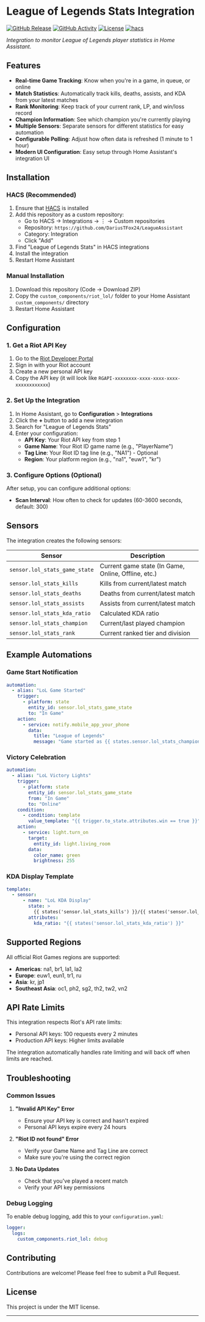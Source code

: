 # League of Legends Stats Integration

[![GitHub Release][releases-shield]][releases]
[![GitHub Activity][commits-shield]][commits]
[![License][license-shield]](LICENSE)
[![hacs][hacsbadge]][hacs]

_Integration to monitor League of Legends player statistics in Home Assistant._

## Features

- **Real-time Game Tracking**: Know when you're in a game, in queue, or online
- **Match Statistics**: Automatically track kills, deaths, assists, and KDA from your latest matches
- **Rank Monitoring**: Keep track of your current rank, LP, and win/loss record
- **Champion Information**: See which champion you're currently playing
- **Multiple Sensors**: Separate sensors for different statistics for easy automation
- **Configurable Polling**: Adjust how often data is refreshed (1 minute to 1 hour)
- **Modern UI Configuration**: Easy setup through Home Assistant's integration UI

## Installation

### HACS (Recommended)

1. Ensure that [HACS](https://hacs.xyz/) is installed
2. Add this repository as a custom repository:
   - Go to HACS → Integrations → ⋮ → Custom repositories
   - Repository: `https://github.com/DariusTFox24/LeagueAssistant`
   - Category: Integration
   - Click "Add"
3. Find "League of Legends Stats" in HACS integrations
4. Install the integration
5. Restart Home Assistant

### Manual Installation

1. Download this repository (Code → Download ZIP)
2. Copy the `custom_components/riot_lol/` folder to your Home Assistant `custom_components/` directory
3. Restart Home Assistant

## Configuration

### 1. Get a Riot API Key

1. Go to the [Riot Developer Portal](https://developer.riotgames.com/)
2. Sign in with your Riot account
3. Create a new personal API key
4. Copy the API key (it will look like `RGAPI-xxxxxxxx-xxxx-xxxx-xxxx-xxxxxxxxxxxx`)

### 2. Set Up the Integration

1. In Home Assistant, go to **Configuration** > **Integrations**
2. Click the **+** button to add a new integration
3. Search for "League of Legends Stats"
4. Enter your configuration:
   - **API Key**: Your Riot API key from step 1
   - **Game Name**: Your Riot ID game name (e.g., "PlayerName")
   - **Tag Line**: Your Riot ID tag line (e.g., "NA1") - Optional
   - **Region**: Your platform region (e.g., "na1", "euw1", "kr")

### 3. Configure Options (Optional)

After setup, you can configure additional options:
- **Scan Interval**: How often to check for updates (60-3600 seconds, default: 300)

## Sensors

The integration creates the following sensors:

| Sensor | Description |
|--------|-------------|
| `sensor.lol_stats_game_state` | Current game state (In Game, Online, Offline, etc.) |
| `sensor.lol_stats_kills` | Kills from current/latest match |
| `sensor.lol_stats_deaths` | Deaths from current/latest match |
| `sensor.lol_stats_assists` | Assists from current/latest match |
| `sensor.lol_stats_kda_ratio` | Calculated KDA ratio |
| `sensor.lol_stats_champion` | Current/last played champion |
| `sensor.lol_stats_rank` | Current ranked tier and division |

## Example Automations

### Game Start Notification

```yaml
automation:
  - alias: "LoL Game Started"
    trigger:
      - platform: state
        entity_id: sensor.lol_stats_game_state
        to: "In Game"
    action:
      - service: notify.mobile_app_your_phone
        data:
          title: "League of Legends"
          message: "Game started as {{ states.sensor.lol_stats_champion.state }}!"
```

### Victory Celebration

```yaml
automation:
  - alias: "LoL Victory Lights"
    trigger:
      - platform: state
        entity_id: sensor.lol_stats_game_state
        from: "In Game"
        to: "Online"
    condition:
      - condition: template
        value_template: "{{ trigger.to_state.attributes.win == true }}"
    action:
      - service: light.turn_on
        target:
          entity_id: light.living_room
        data:
          color_name: green
          brightness: 255
```

### KDA Display Template

```yaml
template:
  - sensor:
      - name: "LoL KDA Display"
        state: >
          {{ states('sensor.lol_stats_kills') }}/{{ states('sensor.lol_stats_deaths') }}/{{ states('sensor.lol_stats_assists') }}
        attributes:
          kda_ratio: "{{ states('sensor.lol_stats_kda_ratio') }}"
```

## Supported Regions

All official Riot Games regions are supported:
- **Americas**: na1, br1, la1, la2
- **Europe**: euw1, eun1, tr1, ru
- **Asia**: kr, jp1
- **Southeast Asia**: oc1, ph2, sg2, th2, tw2, vn2

## API Rate Limits

This integration respects Riot's API rate limits:
- Personal API keys: 100 requests every 2 minutes
- Production API keys: Higher limits available

The integration automatically handles rate limiting and will back off when limits are reached.

## Troubleshooting

### Common Issues

1. **"Invalid API Key" Error**
   - Ensure your API key is correct and hasn't expired
   - Personal API keys expire every 24 hours

2. **"Riot ID not found" Error**
   - Verify your Game Name and Tag Line are correct
   - Make sure you're using the correct region

3. **No Data Updates**
   - Check that you've played a recent match
   - Verify your API key permissions

### Debug Logging

To enable debug logging, add this to your `configuration.yaml`:

```yaml
logger:
  logs:
    custom_components.riot_lol: debug
```

## Contributing

Contributions are welcome! Please feel free to submit a Pull Request.

## License

This project is under the MIT license.

---

[commits-shield]: https://img.shields.io/github/commit-activity/y/your-username/league-assistant.svg?style=for-the-badge
[commits]: https://github.com/your-username/league-assistant/commits/main
[hacs]: https://github.com/hacs/integration
[hacsbadge]: https://img.shields.io/badge/HACS-Custom-orange.svg?style=for-the-badge
[license-shield]: https://img.shields.io/github/license/your-username/league-assistant.svg?style=for-the-badge
[releases-shield]: https://img.shields.io/github/release/your-username/league-assistant.svg?style=for-the-badge
[releases]: https://github.com/your-username/league-assistant/releases

